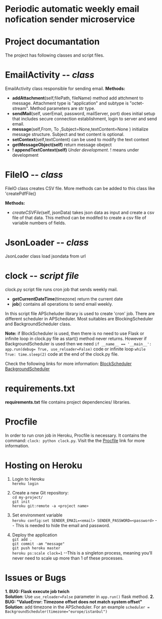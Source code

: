 # Periodic automatic weekly email nofication sender microservice

# Project documantation
The project has following classes and script files.

# EmailActivity -- *class*

EmailActivity class responsible for sending email.
**Methods:**

*  **addAttachment**(self,filePath, fileName) method add attchment to message. Attachment type is "application" and subtype is "octet-stream". Method parameters are str type.
*  **sendMail**(self, userEmail, password, mailServer, port) does initial setup that includes secure connection establishment, login to server and send email.
* **message**(self,From, To ,Subject=None,textContent=None ) initialize message structure. Subject and text content is optional.
*  **setContext**(self,textContent) can be used to modify the text context
*  **getMessageObject(self)** return message obeject
*  **! appendTextContext(self)**  *Under development*. ! means under development

# FileIO -- *class*
FileIO class creates CSV file. More methods can be added to this class like 'createPdfFile()

**Methods:**

*  *createCSVFile*(self, jsonData) takes json data as input and create a csv file of that data. This method can be modifed to create a csv file of variable numbers of fields.

# JsonLoader -- *class*
JsonLoader class load jsondata from url

# clock -- *script file*

clock.py script file runs cron job that sends weekly mail. 

*  **getCurrentDateTime**(timezone) return the current date
*  **job**()  contains all operations to send email weekly.

In this script file APScheluder library is used to create 'cron' job. 
There are different scheduler in APScheduler. Most suitables are BlockingScheduler and BackgroundScheduler class.

**Note:** if BlockScheduler is used, then there is no need to use Flask or infinite loop in clock.py file as start() method never returns. However if BackgroundScheduler is used then we need 
`if __name__ == '__main__':
    app.run(debug= True, use_reloader=False)`
code or infinite loop `while True:
    time.sleep(2)` code at the end of the clock.py file.

Check the following links for more information:
[BlockScheduler](https://apscheduler.readthedocs.io/en/latest/modules/schedulers/blocking.html#apscheduler.schedulers.blocking.BlockingScheduler)
[BackgroundScheduler](https://apscheduler.readthedocs.io/en/latest/modules/schedulers/background.html#apscheduler.schedulers.background.BackgroundScheduler)

# requirements.txt

**requirements.txt** file contains project dependencies/ libraries.

# Procfile
In order to run cron job in Heroku, Procfile is necessary. It contains the command: `clock: python clock.py`. Visit the the 
[Procfile](https://devcenter.heroku.com/articles/procfile) link for more information.
# Hosting on Heroku

1. Login to Heroku<br/> `hereku login`
2. Create a new Git repository:<br/>
     `cd my-project/`<br/>
     `git init`<br/>
     `heroku git:remote -a <project name>`<br/>
3. Set environment variable<br/>
     `heroku config:set SENDER_EMAIL=<email> SENDER_PASSWORD=<password>` -- This is needed to hide the email and password.
    
4. Deploy the application<br/> 
     `git add .`<br/>
     `git commit -am "message"`<br/>
     `git push heroku master`<br/>
     `heroku ps:scale clock=1` --This is a singleton process, meaning you’ll never need to scale up more than 1 of these processes. 
  
# Issues or Bugs
**1. BUG: Flask execute job twich**<br/>
  **Solution**: Use `use_reloader=False` parameter in `app.run()` flask method.
**2. BUG: "ValueError: Timezone offset does not match system offset"**<br/>
  **Solution**: add timezone in the APScheduler. For an example `scheduler = BackgroundScheduler(timezone="europe/istanbul")`


  
